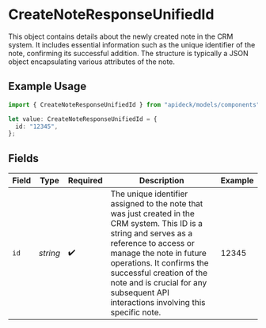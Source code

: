 # CreateNoteResponseUnifiedId

This object contains details about the newly created note in the CRM system. It includes essential information such as the unique identifier of the note, confirming its successful addition. The structure is typically a JSON object encapsulating various attributes of the note.

## Example Usage

```typescript
import { CreateNoteResponseUnifiedId } from "apideck/models/components";

let value: CreateNoteResponseUnifiedId = {
  id: "12345",
};
```

## Fields

| Field                                                                                                                                                                                                                                                                                                                 | Type                                                                                                                                                                                                                                                                                                                  | Required                                                                                                                                                                                                                                                                                                              | Description                                                                                                                                                                                                                                                                                                           | Example                                                                                                                                                                                                                                                                                                               |
| --------------------------------------------------------------------------------------------------------------------------------------------------------------------------------------------------------------------------------------------------------------------------------------------------------------------- | --------------------------------------------------------------------------------------------------------------------------------------------------------------------------------------------------------------------------------------------------------------------------------------------------------------------- | --------------------------------------------------------------------------------------------------------------------------------------------------------------------------------------------------------------------------------------------------------------------------------------------------------------------- | --------------------------------------------------------------------------------------------------------------------------------------------------------------------------------------------------------------------------------------------------------------------------------------------------------------------- | --------------------------------------------------------------------------------------------------------------------------------------------------------------------------------------------------------------------------------------------------------------------------------------------------------------------- |
| `id`                                                                                                                                                                                                                                                                                                                  | *string*                                                                                                                                                                                                                                                                                                              | :heavy_check_mark:                                                                                                                                                                                                                                                                                                    | The unique identifier assigned to the note that was just created in the CRM system. This ID is a string and serves as a reference to access or manage the note in future operations. It confirms the successful creation of the note and is crucial for any subsequent API interactions involving this specific note. | 12345                                                                                                                                                                                                                                                                                                                 |